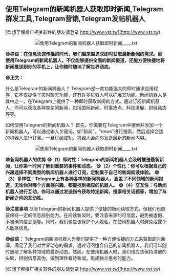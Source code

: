 ## **使用Telegram的新闻机器人获取即时新闻,Telegram群发工具,Telegram营销,Telegram发帖机器人**

[😍想了解推广相关软件的朋友请登录 http://www.vst.tw](http://www.vst.tw)

 <center><img src="https://vst.tw/MP4/tuiguang/png/6.png" alt="使用Telegram的新闻机器人获取即时新闻____.txt"></center>

**😄导语：在信息快速传播的时代，我们越来越追求即时获取最新新闻的需求。而使用Telegram的新闻机器人，不仅能够提供全面的新闻报道，还能方便快捷地将新闻推送到你的手机上，让你随时随地了解世界动态。**

**😄正文：**

什么是Telegram的新闻机器人？
Telegram是一款功能强大的即时通讯应用程序，它不仅提供了实时聊天功能，还有许多机器人可以扩展其功能。新闻机器人是其中之一，在Telegram上提供了一种即时获取新闻的方式。通过订阅新闻机器人，你可以获取各种类型的新闻，包括国际新闻、时事热点、科技进展、财经动态等等。

如何使用Telegram的新闻机器人？
首先，你需要在Telegram中搜索并添加一个新闻机器人。可以通过输入关键词，如“新闻”、“news”进行搜索，然后选择合适的机器人进行订阅。一旦订阅成功，机器人会向你发送最新的新闻内容。

 <center><img src="https://vst.tw/MP4/tuiguang/png/1.png" alt="使用Telegram的新闻机器人获取即时新闻____.txt"></center>

**😄新闻机器人的优势**
**😄（1）即时性：Telegram的新闻机器人会及时推送最新新闻，让你第一时间了解到重要的事件和动态。**
**😄（2）个性化：你可以根据自己的兴趣选择不同类型的新闻机器人进行订阅，定制属于自己的新闻阅读体验。**
**😄（3）多样性：Telegram上有各种各样的新闻机器人，涵盖了不同领域的新闻报道，无论你对哪个方面感兴趣，都能找到相应的机器人。**
**😄（4）交互性：与新闻机器人进行互动，你可以通过发送指令获取特定新闻、搜索相关话题等，增加了与新闻之间的互动性。**

**😄注意事项**
尽管Telegram的新闻机器人提供了便捷的新闻获取方式，但我们也应该保持一定的信息辨别能力。在阅读新闻时，要注意来源的可信度，避免被虚假、不准确的信息误导。同时，我们也应该保护个人隐私，在使用机器人时避免泄露个人敏感信息。

**😄结语：**
Telegram的新闻机器人为我们提供了一种方便快捷的方式来获取即时新闻，满足了我们对世界动态的需求。通过订阅适合自己的新闻机器人，我们可以随时随地了解各种领域的最新动态。然而，在使用机器人时，我们也应该保持清醒的头脑，辨别信息真伪，做到理性看待新闻，形成独立思考的能力。

[😍想了解推广相关软件的朋友请登录 http://www.vst.tw](http://www.vst.tw)




